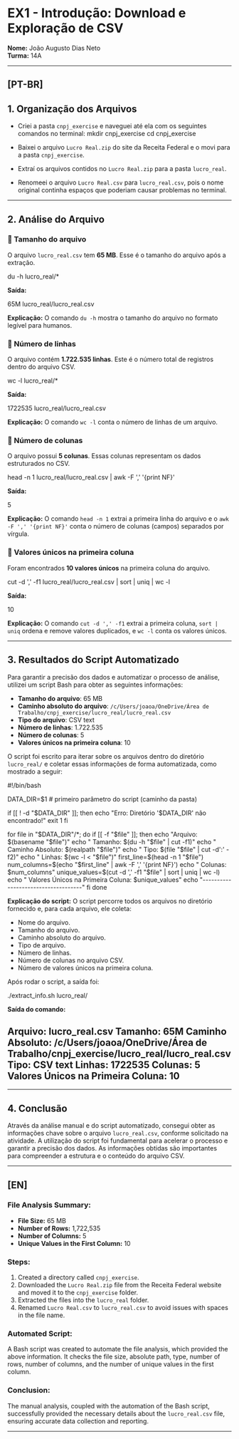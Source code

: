 
# EX1 - Introdução: Download e Exploração de CSV  
**Nome:** João Augusto Dias Neto  
**Turma:** 14A  

---

## **[PT-BR]**

## 1. Organização dos Arquivos
- Criei a pasta `cnpj_exercise` e naveguei até ela com os seguintes comandos no terminal:
mkdir cnpj_exercise
cd cnpj_exercise

- Baixei o arquivo `Lucro Real.zip` do site da Receita Federal e o movi para a pasta `cnpj_exercise`.
- Extraí os arquivos contidos no `Lucro Real.zip` para a pasta `lucro_real`.
- Renomeei o arquivo `Lucro Real.csv` para `lucro_real.csv`, pois o nome original continha espaços que poderiam causar problemas no terminal.

---

## 2. Análise do Arquivo

### 📌 Tamanho do arquivo
O arquivo `lucro_real.csv` tem **65 MB**. Esse é o tamanho do arquivo após a extração.


du -h lucro_real/*


**Saída:**

65M    lucro_real/lucro_real.csv


**Explicação:** O comando `du -h` mostra o tamanho do arquivo no formato legível para humanos.

### 📌 Número de linhas
O arquivo contém **1.722.535 linhas**. Este é o número total de registros dentro do arquivo CSV.

wc -l lucro_real/*

**Saída:**

1722535 lucro_real/lucro_real.csv


**Explicação:** O comando `wc -l` conta o número de linhas de um arquivo.

### 📌 Número de colunas
O arquivo possui **5 colunas**. Essas colunas representam os dados estruturados no CSV.


head -n 1 lucro_real/lucro_real.csv | awk -F ',' '{print NF}'


**Saída:**

5


**Explicação:** O comando `head -n 1` extrai a primeira linha do arquivo e o `awk -F ',' '{print NF}'` conta o número de colunas (campos) separados por vírgula.

### 📌 Valores únicos na primeira coluna
Foram encontrados **10 valores únicos** na primeira coluna do arquivo.


cut -d ',' -f1 lucro_real/lucro_real.csv | sort | uniq | wc -l


**Saída:**

10


**Explicação:** O comando `cut -d ',' -f1` extrai a primeira coluna, `sort | uniq` ordena e remove valores duplicados, e `wc -l` conta os valores únicos.

---

## 3. Resultados do Script Automatizado
Para garantir a precisão dos dados e automatizar o processo de análise, utilizei um script Bash para obter as seguintes informações:

- **Tamanho do arquivo**: 65 MB
- **Caminho absoluto do arquivo**: `/c/Users/joaoa/OneDrive/Área de Trabalho/cnpj_exercise/lucro_real/lucro_real.csv`
- **Tipo do arquivo**: CSV text
- **Número de linhas**: 1.722.535
- **Número de colunas**: 5
- **Valores únicos na primeira coluna**: 10

O script foi escrito para iterar sobre os arquivos dentro do diretório `lucro_real/` e coletar essas informações de forma automatizada, como mostrado a seguir:


#!/bin/bash

DATA_DIR=$1 # primeiro parâmetro do script (caminho da pasta)

if [[ ! -d "$DATA_DIR" ]]; then
    echo "Erro: Diretório '$DATA_DIR' não encontrado!"
    exit 1
fi

for file in "$DATA_DIR"/*; do
    if [[ -f "$file" ]]; then
        echo "Arquivo: $(basename "$file")"
        echo "   Tamanho: $(du -h "$file" | cut -f1)"
        echo "   Caminho Absoluto: $(realpath "$file")"
        echo "   Tipo: $(file "$file" | cut -d':' -f2)"
        echo "   Linhas: $(wc -l < "$file")"
        first_line=$(head -n 1 "$file")
        num_columns=$(echo "$first_line" | awk -F ',' '{print NF}')
        echo "   Colunas: $num_columns"
        unique_values=$(cut -d ',' -f1 "$file" | sort | uniq | wc -l)
        echo "   Valores Únicos na Primeira Coluna: $unique_values"
        echo "------------------------------------"
    fi
done


**Explicação do script:** O script percorre todos os arquivos no diretório fornecido e, para cada arquivo, ele coleta:
- Nome do arquivo.
- Tamanho do arquivo.
- Caminho absoluto do arquivo.
- Tipo de arquivo.
- Número de linhas.
- Número de colunas no arquivo CSV.
- Número de valores únicos na primeira coluna.

Após rodar o script, a saída foi:


./extract_info.sh lucro_real/


**Saída do comando:**

Arquivo: lucro_real.csv
   Tamanho: 65M
   Caminho Absoluto: /c/Users/joaoa/OneDrive/Área de Trabalho/cnpj_exercise/lucro_real/lucro_real.csv
   Tipo:  CSV text
   Linhas: 1722535
   Colunas: 5
   Valores Únicos na Primeira Coluna: 10
------------------------------------


---

## 4. Conclusão
Através da análise manual e do script automatizado, consegui obter as informações chave sobre o arquivo `lucro_real.csv`, conforme solicitado na atividade. A utilização do script foi fundamental para acelerar o processo e garantir a precisão dos dados. As informações obtidas são importantes para compreender a estrutura e o conteúdo do arquivo CSV.

---

## **[EN]**

### **File Analysis Summary:**
- **File Size:** 65 MB
- **Number of Rows:** 1,722,535
- **Number of Columns:** 5
- **Unique Values in the First Column:** 10

### **Steps:**
1. Created a directory called `cnpj_exercise`.
2. Downloaded the `Lucro Real.zip` file from the Receita Federal website and moved it to the `cnpj_exercise` folder.
3. Extracted the files into the `lucro_real` folder.
4. Renamed `Lucro Real.csv` to `lucro_real.csv` to avoid issues with spaces in the file name.

### **Automated Script:**
A Bash script was created to automate the file analysis, which provided the above information. It checks the file size, absolute path, type, number of rows, number of columns, and the number of unique values in the first column.

### **Conclusion:**
The manual analysis, coupled with the automation of the Bash script, successfully provided the necessary details about the `lucro_real.csv` file, ensuring accurate data collection and reporting.

---

